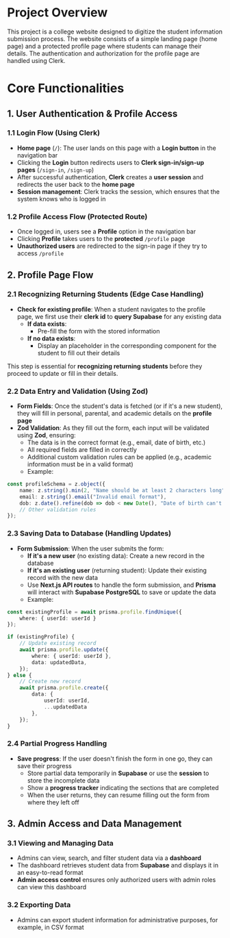 # Project Overview

This project is a college website designed to digitize the student information submission process. The website consists of a simple landing page (home page) and a protected profile page where students can manage their details. The authentication and authorization for the profile page are handled using Clerk.

# Core Functionalities

## 1. User Authentication & Profile Access

### 1.1 Login Flow (Using Clerk)
* **Home page** (`/`): The user lands on this page with a **Login button** in the navigation bar
* Clicking the **Login** button redirects users to **Clerk sign-in/sign-up pages** (`/sign-in`, `/sign-up`)
* After successful authentication, **Clerk** creates a **user session** and redirects the user back to the **home page**
* **Session management**: Clerk tracks the session, which ensures that the system knows who is logged in

### 1.2 Profile Access Flow (Protected Route)
* Once logged in, users see a **Profile** option in the navigation bar
* Clicking **Profile** takes users to the **protected** `/profile` page
* **Unauthorized users** are redirected to the sign-in page if they try to access `/profile`

## 2. Profile Page Flow

### 2.1 Recognizing Returning Students (Edge Case Handling)
* **Check for existing profile**: When a student navigates to the profile page, we first use their **clerk id** to **query Supabase** for any existing data
   * **If data exists**:
      * Pre-fill the form with the stored information
   * **If no data exists**:
      * Display an placeholder in the corresponding component for the student to fill out their details

This step is essential for **recognizing returning students** before they proceed to update or fill in their details.

### 2.2 Data Entry and Validation (Using Zod)
* **Form Fields**: Once the student's data is fetched (or if it's a new student), they will fill in personal, parental, and academic details on the **profile page**
* **Zod Validation**: As they fill out the form, each input will be validated using **Zod**, ensuring:
   * The data is in the correct format (e.g., email, date of birth, etc.)
   * All required fields are filled in correctly
   * Additional custom validation rules can be applied (e.g., academic information must be in a valid format)
   * Example:

```typescript
const profileSchema = z.object({
    name: z.string().min(2, "Name should be at least 2 characters long"),
    email: z.string().email("Invalid email format"),
    dob: z.date().refine(dob => dob < new Date(), "Date of birth can't be in the future"),
    // Other validation rules
});
```

### 2.3 Saving Data to Database (Handling Updates)
* **Form Submission**: When the user submits the form:
   * **If it's a new user** (no existing data): Create a new record in the database
   * **If it's an existing user** (returning student): Update their existing record with the new data
   * Use **Next.js API routes** to handle the form submission, and **Prisma** will interact with **Supabase PostgreSQL** to save or update the data
   * Example:

```typescript
const existingProfile = await prisma.profile.findUnique({
    where: { userId: userId }
});

if (existingProfile) {
    // Update existing record
    await prisma.profile.update({
        where: { userId: userId },
        data: updatedData,
    });
} else {
    // Create new record
    await prisma.profile.create({
        data: {
            userId: userId,
            ...updatedData
        },
    });
}
```

### 2.4 Partial Progress Handling
* **Save progress**: If the user doesn't finish the form in one go, they can save their progress
   * Store partial data temporarily in **Supabase** or use the **session** to store the incomplete data
   * Show a **progress tracker** indicating the sections that are completed
   * When the user returns, they can resume filling out the form from where they left off

## 3. Admin Access and Data Management

### 3.1 Viewing and Managing Data
* Admins can view, search, and filter student data via a **dashboard**
* The dashboard retrieves student data from **Supabase** and displays it in an easy-to-read format
* **Admin access control** ensures only authorized users with admin roles can view this dashboard

### 3.2 Exporting Data
* Admins can export student information for administrative purposes, for example, in CSV format

